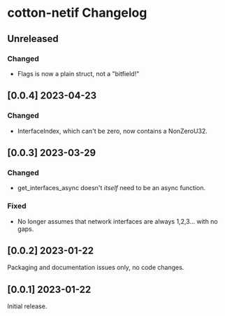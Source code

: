 # cotton-netif Changelog

## Unreleased

### Changed

* Flags is now a plain struct, not a "bitfield!"

## [0.0.4] 2023-04-23

### Changed

* InterfaceIndex, which can't be zero, now contains a NonZeroU32.

## [0.0.3] 2023-03-29

### Changed

* get_interfaces_async doesn't _itself_ need to be an async function.

### Fixed

* No longer assumes that network interfaces are always 1,2,3... with no gaps.

## [0.0.2] 2023-01-22

Packaging and documentation issues only, no code changes.

## [0.0.1] 2023-01-22

Initial release.
